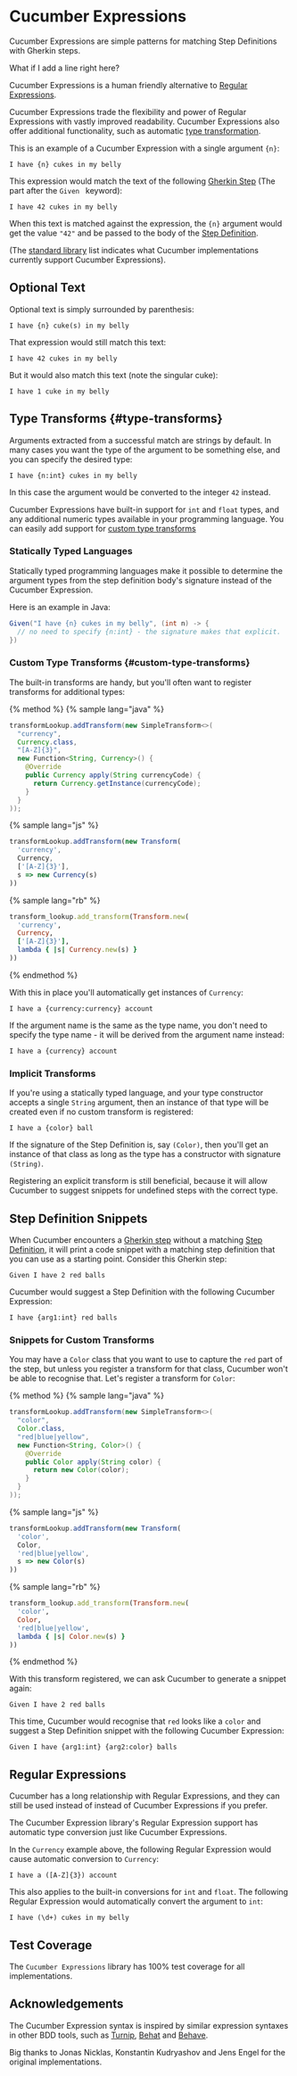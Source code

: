 # Cucumber Expressions

Cucumber Expressions are simple patterns for matching Step Definitions with
Gherkin steps.

What if I add a line right here?

Cucumber Expressions is a human friendly alternative to [Regular Expressions](https://en.wikipedia.org/wiki/Regular_expression).

Cucumber Expressions trade the flexibility and power of Regular Expressions with
vastly improved readability. Cucumber Expressions also offer additional functionality,
such as automatic [type transformation](#type-transforms).

This is an example of a Cucumber Expression with a single argument `{n}`:

    I have {n} cukes in my belly

This expression would match the text of the following [Gherkin Step](../docs/gherkin.md#steps) (The part after the `Given ` keyword):

    I have 42 cukes in my belly

When this text is matched against the expression, the `{n}` argument would get the
value `"42"` and be passed to the body of the [Step Definition](../docs/step-definitions.md).

(The [standard library](../docs/standard-library.adoc#implementations) list indicates
what Cucumber implementations currently support Cucumber Expressions).

## Optional Text

Optional text is simply surrounded by parenthesis:

    I have {n} cuke(s) in my belly

That expression would still match this text:

    I have 42 cukes in my belly

But it would also match this text (note the singular cuke):

    I have 1 cuke in my belly

## Type Transforms {#type-transforms}

Arguments extracted from a successful match are strings by default. In many cases
you want the type of the argument to be something else, and you can specify the
desired type:

    I have {n:int} cukes in my belly

In this case the argument would be converted to the integer `42` instead.

Cucumber Expressions have built-in support for `int` and `float` types, and any
additional numeric types available in your programming language. You can easily
add support for [custom type transforms](#custom-type-transforms)

### Statically Typed Languages

Statically typed programming languages make it possible to determine the argument
types from the step definition body's signature instead of the Cucumber Expression.

Here is an example in Java:

```java
Given("I have {n} cukes in my belly", (int n) -> {
  // no need to specify {n:int} - the signature makes that explicit.
})
```

### Custom Type Transforms {#custom-type-transforms}

The built-in transforms are handy, but you'll often want to register
transforms for additional types:

{% method %}
{% sample lang="java" %}
```java
transformLookup.addTransform(new SimpleTransform<>(
  "currency",
  Currency.class,
  "[A-Z]{3}",
  new Function<String, Currency>() {
    @Override
    public Currency apply(String currencyCode) {
      return Currency.getInstance(currencyCode);
    }
  }
));
```

{% sample lang="js" %}
```javascript
transformLookup.addTransform(new Transform(
  'currency',
  Currency,
  ['[A-Z]{3}'],
  s => new Currency(s)
))
```

{% sample lang="rb" %}
```ruby
transform_lookup.add_transform(Transform.new(
  'currency',
  Currency,
  ['[A-Z]{3}'],
  lambda { |s| Currency.new(s) }
))
```
{% endmethod %}

With this in place you'll automatically get instances of `Currency`:

    I have a {currency:currency} account

If the argument name is the same as the type name, you don't need to specify
the type name - it will be derived from the argument name instead:

    I have a {currency} account

### Implicit Transforms

If you're using a statically typed language, and your type constructor accepts
a single `String` argument, then an instance of that type will be created even
if no custom transform is registered:

    I have a {color} ball

If the signature of the Step Definition is, say `(Color)`, then you'll get an instance
of that class as long as the type has a constructor with signature `(String)`.

Registering an explicit transform is still beneficial, because it will allow Cucumber
to suggest snippets for undefined steps with the correct type.

## Step Definition Snippets

When Cucumber encounters a [Gherkin step](../docs/gherkin.md#steps) without a
matching [Step Definition](#), it will print a code snippet with a matching
step definition that you can use as a starting point. Consider this Gherkin step:

    Given I have 2 red balls

Cucumber would suggest a Step Definition with the following Cucumber Expression:

    I have {arg1:int} red balls

### Snippets for Custom Transforms

You may have a `Color` class that you want to use to capture the `red` part of the
step, but unless you register a transform for that class, Cucumber won't be able
to recognise that. Let's register a transform for `Color`:

{% method %}
{% sample lang="java" %}
```java
transformLookup.addTransform(new SimpleTransform<>(
  "color",
  Color.class,
  "red|blue|yellow",
  new Function<String, Color>() {
    @Override
    public Color apply(String color) {
      return new Color(color);
    }
  }
));
```

{% sample lang="js" %}
```javascript
transformLookup.addTransform(new Transform(
  'color',
  Color,
  'red|blue|yellow',
  s => new Color(s)
))
```

{% sample lang="rb" %}
```ruby
transform_lookup.add_transform(Transform.new(
  'color',
  Color,
  'red|blue|yellow',
  lambda { |s| Color.new(s) }
))
```
{% endmethod %}

With this transform registered, we can ask Cucumber to generate a snippet again:

    Given I have 2 red balls

This time, Cucumber would recognise that `red` looks like a `color` and suggest
a Step Definition snippet with the following Cucumber Expression:

    Given I have {arg1:int} {arg2:color} balls

## Regular Expressions

Cucumber has a long relationship with Regular Expressions, and they can still be
used instead of instead of Cucumber Expressions if you prefer.

The Cucumber Expression library's Regular Expression support has automatic type
conversion just like Cucumber Expressions.

In the `Currency` example above, the following Regular Expression would cause
automatic conversion to `Currency`:

    I have a ([A-Z]{3}) account

This also applies to the built-in conversions for `int` and `float`. The following
Regular Expression would automatically convert the argument to `int`:

    I have (\d+) cukes in my belly

## Test Coverage

The `Cucumber Expressions` library has 100% test coverage for all implementations.

## Acknowledgements

The Cucumber Expression syntax is inspired by similar expression syntaxes in
other BDD tools, such as [Turnip](https://github.com/jnicklas/turnip), [Behat](https://github.com/Behat/Behat) and [Behave](https://github.com/behave/behave).

Big thanks to Jonas Nicklas, Konstantin Kudryashov and Jens Engel for the original
implementations.
